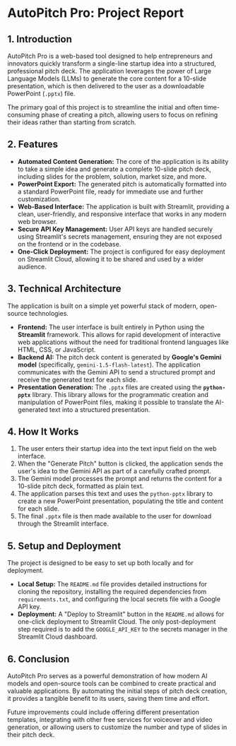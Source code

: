 # AutoPitch Pro: Project Report

## 1. Introduction

AutoPitch Pro is a web-based tool designed to help entrepreneurs and innovators quickly transform a single-line startup idea into a structured, professional pitch deck. The application leverages the power of Large Language Models (LLMs) to generate the core content for a 10-slide presentation, which is then delivered to the user as a downloadable PowerPoint (`.pptx`) file.

The primary goal of this project is to streamline the initial and often time-consuming phase of creating a pitch, allowing users to focus on refining their ideas rather than starting from scratch.

## 2. Features

- **Automated Content Generation:** The core of the application is its ability to take a simple idea and generate a complete 10-slide pitch deck, including slides for the problem, solution, market size, and more.
- **PowerPoint Export:** The generated pitch is automatically formatted into a standard PowerPoint file, ready for immediate use and further customization.
- **Web-Based Interface:** The application is built with Streamlit, providing a clean, user-friendly, and responsive interface that works in any modern web browser.
- **Secure API Key Management:** User API keys are handled securely using Streamlit's secrets management, ensuring they are not exposed on the frontend or in the codebase.
- **One-Click Deployment:** The project is configured for easy deployment on Streamlit Cloud, allowing it to be shared and used by a wider audience.

## 3. Technical Architecture

The application is built on a simple yet powerful stack of modern, open-source technologies.

-   **Frontend:** The user interface is built entirely in Python using the **Streamlit** framework. This allows for rapid development of interactive web applications without the need for traditional frontend languages like HTML, CSS, or JavaScript.
-   **Backend AI:** The pitch deck content is generated by **Google's Gemini model** (specifically, `gemini-1.5-flash-latest`). The application communicates with the Gemini API to send a structured prompt and receive the generated text for each slide.
-   **Presentation Generation:** The `.pptx` files are created using the **`python-pptx`** library. This library allows for the programmatic creation and manipulation of PowerPoint files, making it possible to translate the AI-generated text into a structured presentation.

## 4. How It Works

1.  The user enters their startup idea into the text input field on the web interface.
2.  When the "Generate Pitch" button is clicked, the application sends the user's idea to the Gemini API as part of a carefully crafted prompt.
3.  The Gemini model processes the prompt and returns the content for a 10-slide pitch deck, formatted as plain text.
4.  The application parses this text and uses the `python-pptx` library to create a new PowerPoint presentation, populating the title and content for each slide.
5.  The final `.pptx` file is then made available to the user for download through the Streamlit interface.

## 5. Setup and Deployment

The project is designed to be easy to set up both locally and for deployment.

-   **Local Setup:** The `README.md` file provides detailed instructions for cloning the repository, installing the required dependencies from `requirements.txt`, and configuring the local secrets file with a Google API key.
-   **Deployment:** A "Deploy to Streamlit" button in the `README.md` allows for one-click deployment to Streamlit Cloud. The only post-deployment step required is to add the `GOOGLE_API_KEY` to the secrets manager in the Streamlit Cloud dashboard.

## 6. Conclusion

AutoPitch Pro serves as a powerful demonstration of how modern AI models and open-source tools can be combined to create practical and valuable applications. By automating the initial steps of pitch deck creation, it provides a tangible benefit to its users, saving them time and effort.

Future improvements could include offering different presentation templates, integrating with other free services for voiceover and video generation, or allowing users to customize the number and type of slides in their pitch deck. 